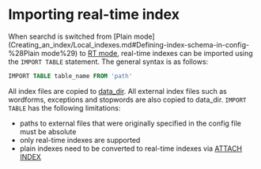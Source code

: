 # Importing real-time index

When searchd is switched from [Plain mode](Creating_an_index/Local_indexes.md#Defining-index-schema-in-config-%28Plain mode%29) to [RT mode](Creating_an_index/Local_indexes.md#Online-schema-management-%28RT-mode%29), real-time indexes can be imported using the `IMPORT TABLE` statement. The general syntax is as follows:

```sql
IMPORT TABLE table_name FROM 'path'
```

All index files are copied to [data_dir](Server_settings/Searchd.md#data_dir). All external index files such as wordforms, exceptions and stopwords are also copied to data_dir. 
`IMPORT TABLE` has the following limitations:
* paths to external files that were originally specified in the config file must be absolute
* only real-time indexes are supported
* plain indexes need to be converted to real-time indexes via [ATTACH INDEX](Adding_data_from_external_storages/Adding_data_from_indexes/Attaching_a_plain_index_to_RT_index.md)
